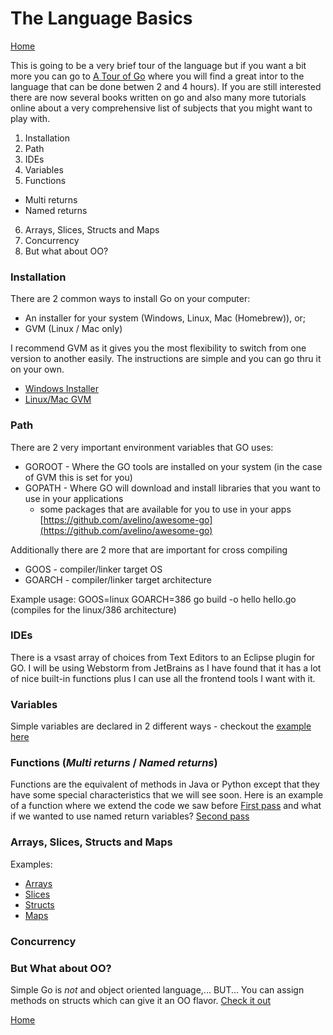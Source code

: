 # The Language Basics

[Home](README.md)

This is going to be a very brief tour of the language but if you want a bit more you can go to [A Tour of Go](https://tour.golang.org/)
where you will find a great intor to the language that can be done betwen 2 and 4 hours).  If you are still interested there are now
several books written on go and also many more tutorials online about a very comprehensive list of subjects that you might want to 
play with.

1. Installation
2. Path
3. IDEs
4. Variables
5. Functions
 * Multi returns
 * Named returns
6. Arrays, Slices, Structs and Maps
7. Concurrency
8. But what about OO?

### Installation

There are 2 common ways to install Go on your computer:
* An installer for your system (Windows, Linux, Mac (Homebrew)), or;
* GVM (Linux / Mac only)

I recommend GVM as it gives you the most flexibility to switch from one version to another easily.  The instructions 
are simple and you can go thru it on your own.  

* [Windows Installer](https://golang.org/doc/install)
* [Linux/Mac GVM](https://github.com/moovweb/gvm)



### Path

There are 2 very important environment variables that GO uses:

* GOROOT - Where the GO tools are installed on your system (in the case of GVM this is set for you)
* GOPATH - Where GO will download and install libraries that you want to use in your applications
   * some packages that are available for you to use in your apps [https://github.com/avelino/awesome-go](https://github.com/avelino/awesome-go)

Additionally there are 2 more that are important for cross compiling

* GOOS   - compiler/linker target OS
* GOARCH - compiler/linker target architecture

Example usage: GOOS=linux GOARCH=386 go build -o hello hello.go  (compiles for the linux/386 architecture)


### IDEs

There is a vsast array of choices from Text Editors to an Eclipse plugin for GO.  I will be using Webstorm from JetBrains
as I have found that it has a lot of nice built-in functions plus I can use all the frontend tools I want with it.

### Variables

Simple variables are declared in 2 different ways - checkout the [example here](https://play.golang.org/p/j8bXIVwWNx)

### Functions (*Multi returns* / *Named returns*)

Functions are the equivalent of methods in Java or Python except that they have some special characteristics that we will see soon.
Here is an example of a function where we extend the code we saw before [First pass](https://play.golang.org/p/u3m-cbYasN) 
and what if we wanted to use named return variables? [Second pass](https://play.golang.org/p/ZR8mZHVeum)

### Arrays, Slices, Structs and Maps

Examples:
* [Arrays](https://play.golang.org/p/l_KQY4_CzF)
* [Slices]()
* [Structs]()
* [Maps]()

### Concurrency

### But What about OO?

Simple Go is *not* and object oriented language,...  BUT...  You can assign methods on structs which can give it an 
OO flavor.  [Check it out]()


[Home](README.md)